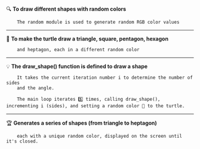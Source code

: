 🔍 **To draw different shapes with random colors**
    
        The random module is used to generate random RGB color values
______________________________________________________________________________________________________________________________________________________________________

🎯 **To make the turtle draw a triangle, square, pentagon, hexagon** 

        and heptagon, each in a different random color
______________________________________________________________________________________________________________________________________________________________________

💡 **The draw_shape() function is defined to draw a shape**

        It takes the current iteration number i to determine the number of sides 
        and the angle. 
        
        The main loop iterates 5️⃣ times, calling draw_shape(), incrementing i (sides), and setting a random color 🎨 to the turtle.
______________________________________________________________________________________________________________________________________________________________________

🏆 **Generates a series of shapes (from triangle to heptagon)**

        each with a unique random color, displayed on the screen until it's closed.